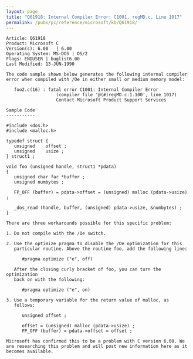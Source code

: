 ```yaml
---
layout: page
title: "Q61918: Internal Compiler Error: C1001, regMD.c, Line 1017"
permalink: /pubs/pc/reference/microsoft/kb/Q61918/
---
```


	Article: Q61918
	Product: Microsoft C
	Version(s): 6.00   | 6.00
	Operating System: MS-DOS | OS/2
	Flags: ENDUSER | buglist6.00
	Last Modified: 13-JUN-1990
	
	The code sample shown below generates the following internal compiler
	error when compiled with /Oe in either small or medium memory model:
	
	   foo2.c(16) : fatal error C1001: Internal Compiler Error
	                   (compiler file '@(#)regMD.c:1.100', line 1017)
	                   Contact Microsoft Product Support Services
	
	Sample Code
	-----------
	
	#include <dos.h>
	#include <malloc.h>
	
	typedef struct {
	   unsigned    offset ;
	   unsigned    usize ;
	} struct1 ;
	
	void foo (unsigned handle, struct1 *pdata)
	{
	   unsigned char far *buffer ;
	   unsigned numbytes ;
	
	   FP_OFF (buffer) = pdata->offset = (unsigned) malloc (pdata->usize) ;
	
	   _dos_read (handle, buffer, (unsigned) pdata->usize, &numbytes) ;
	}
	
	There are three workarounds possible for this specific problem:
	
	1. Do not compile with the /Oe switch.
	
	2. Use the optimize pragma to disable the /Oe optimization for this
	   particular routine. Above the routine foo, add the following line:
	
	      #pragma optimize ("e", off)
	
	   After the closing curly bracket of foo, you can turn the optimization
	   back on with the following:
	
	      #pragma optimize ("e", on)
	
	3. Use a temporary variable for the return value of malloc, as
	   follows:
	
	      unsigned offset ;
	
	      offset = (unsigned) malloc (pdata->usize) ;
	      FP_OFF (buffer) = pdata->offset = offset ;
	
	Microsoft has confirmed this to be a problem with C version 6.00. We
	are researching this problem and will post new information here as it
	becomes available.
